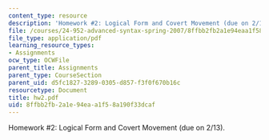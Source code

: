 ```yaml
---
content_type: resource
description: 'Homework #2: Logical Form and Covert Movement (due on 2/13).'
file: /courses/24-952-advanced-syntax-spring-2007/8ffbb2fb2a1e94eaa1f58a190f33dcaf_hw2.pdf
file_type: application/pdf
learning_resource_types:
- Assignments
ocw_type: OCWFile
parent_title: Assignments
parent_type: CourseSection
parent_uid: d5fc1827-3289-0305-d857-f3f0f670b16c
resourcetype: Document
title: hw2.pdf
uid: 8ffbb2fb-2a1e-94ea-a1f5-8a190f33dcaf
---
```

Homework #2: Logical Form and Covert Movement (due on 2/13).

